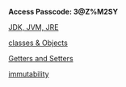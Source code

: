 **Access Passcode: 3@Z%M2SY**

[JDK, JVM, JRE](https://exeterlms.zoom.us/rec/share/i5wTXR6iAk5eqJBfnirHDhETy7s_Dbi8ot7hV_ZpDGRXGmHd-U-msHu40fF1f2li.lWWFGkhHuAlZnROi?startTime=1602163998000)

[classes & Objects](https://exeterlms.zoom.us/rec/share/i5wTXR6iAk5eqJBfnirHDhETy7s_Dbi8ot7hV_ZpDGRXGmHd-U-msHu40fF1f2li.lWWFGkhHuAlZnROi?startTime=1602165032000)

[Getters and Setters](https://exeterlms.zoom.us/rec/share/i5wTXR6iAk5eqJBfnirHDhETy7s_Dbi8ot7hV_ZpDGRXGmHd-U-msHu40fF1f2li.lWWFGkhHuAlZnROi?startTime=1602171728000)

[immutability](https://exeterlms.zoom.us/rec/share/i5wTXR6iAk5eqJBfnirHDhETy7s_Dbi8ot7hV_ZpDGRXGmHd-U-msHu40fF1f2li.lWWFGkhHuAlZnROi?startTime=1602178091000)